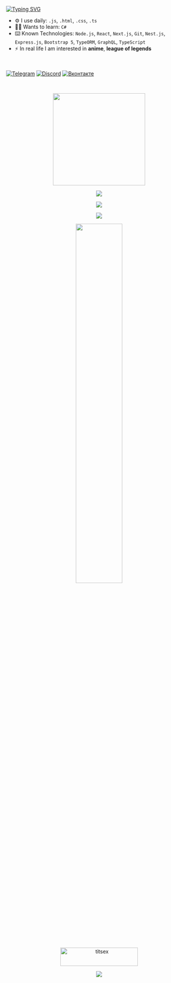[![Typing SVG](https://readme-typing-svg.herokuapp.com?font=Fira+Code&weight=700&size=23&pause=1000&color=FF813F&center=true&width=570&lines=Hi+there%2C+I'm+a+Full+Stack+Web+Developer)](https://git.io/typing-svg)

- ⚙️ I use daily: `.js`, `.html`, `.css`, `.ts`
- 👨‍🎓 Wants to learn: `C#`
- ⌨️ Known Technologies: `Node.js`, `React`, `Next.js`, `Git`, `Nest.js`, `Express.js`, `Bootstrap 5`, `TypeORM`, `GraphQL`, `TypeScript`
- ⚡️ In real life I am interested in **anime**, **league of legends**

<br>

[![Telegram](https://img.shields.io/badge/Telegram-black?style=for-the-badge&logo=telegram&logoColor=white)](https://t.me/titsex)
[![Discord](https://img.shields.io/badge/Discord-black?style=for-the-badge&logo=discord&logoColor=white)](https://discordapp.com/users/497029288822833163)
[![Вконтакте](https://img.shields.io/badge/вконтакте-black?&style=for-the-badge&logo=vk)](https://vk.com/titsex)

<br>

<p align="center">
  <img src="https://wakatime.com/share/@0d1080f1-b92f-41c1-b720-948d701956d8/ae95afbc-29fa-4569-9497-68433dc94f1d.svg" height="250">
</p>

<p align="center">
  <img src="https://github-readme-stats.vercel.app/api/top-langs/?username=titsex&hide_border=true&theme=darcula&bg_color=00000000&langs_count=3&hide=jupyter%20notebook,tex,css,php,shell"
</p>
  
<p align="center">
  <img src="https://www.codewars.com/users/titsex/badges/large">
</p>
 
<p align="center">
  <img src="https://github-readme-streak-stats.herokuapp.com?user=titsex&theme=darcula&hide_border=true&background=FFFFFF00">
</p>

<p align="center">
  <img height="50%" width="auto" src ="https://github-readme-stats.vercel.app/api?username=titsex&show_icons=true&count_private=true&theme=darcula&hide_border=true&hide=issues,contribs&bg_color=00000000">
</p>

<p align="center">
  <a target="_blank" href="https://www.buymeacoffee.com/titsex"> <img align="center" src="https://cdn.buymeacoffee.com/buttons/v2/default-orange.png" height="50" width="210" alt="titsex" /></a>
</p>

<p align="center">
  <img src="https://komarev.com/ghpvc/?username=titsex">
</p>
